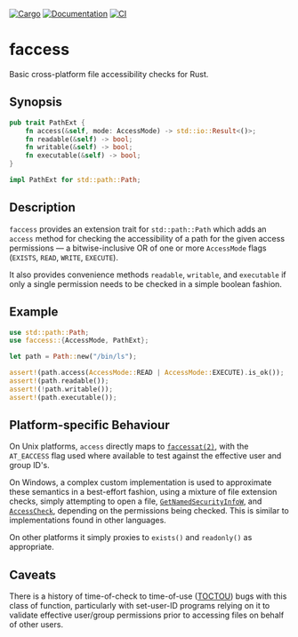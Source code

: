 [![Cargo](https://img.shields.io/crates/v/faccess.svg)][crate]
[![Documentation](https://docs.rs/faccess/badge.svg)][docs]
[![CI](https://github.com/Freaky/faccess/workflows/build/badge.svg)][ci]

# faccess

Basic cross-platform file accessibility checks for Rust.

## Synopsis

```rust
pub trait PathExt {
    fn access(&self, mode: AccessMode) -> std::io::Result<()>;
    fn readable(&self) -> bool;
    fn writable(&self) -> bool;
    fn executable(&self) -> bool;
}

impl PathExt for std::path::Path;
```

## Description

`faccess` provides an extension trait for `std::path::Path` which adds an
`access` method for checking the accessibility of a path for the given access
permissions — a bitwise-inclusive OR of one or more `AccessMode` flags
(`EXISTS`, `READ`, `WRITE`, `EXECUTE`).

It also provides convenience methods `readable`, `writable`, and `executable`
if only a single permission needs to be checked in a simple boolean fashion.

## Example

```rust
use std::path::Path;
use faccess::{AccessMode, PathExt};

let path = Path::new("/bin/ls");

assert!(path.access(AccessMode::READ | AccessMode::EXECUTE).is_ok());
assert!(path.readable());
assert!(!path.writable());
assert!(path.executable());
```

## Platform-specific Behaviour

On Unix platforms, `access` directly maps to [`faccessat(2)`], with the
`AT_EACCESS` flag used where available to test against the effective user and
group ID's.

On Windows, a complex custom implementation is used to approximate these
semantics in a best-effort fashion, using a mixture of file extension checks,
simply attempting to open a file, [`GetNamedSecurityInfoW`], and [`AccessCheck`],
depending on the permissions being checked.  This is similar to implementations
found in other languages.

On other platforms it simply proxies to `exists()` and `readonly()` as appropriate.

## Caveats

There is a history of time-of-check to time-of-use ([TOCTOU]) bugs with this
class of function, particularly with set-user-ID programs relying on it to
validate effective user/group permissions prior to accessing files on behalf
of other users.

[`faccessat(2)`]: https://pubs.opengroup.org/onlinepubs/9699919799/functions/access.html
[`GetNamedSecurityInfoW`]: https://docs.microsoft.com/en-us/windows/win32/api/aclapi/nf-aclapi-getnamedsecurityinfow
[`AccessCheck`]: https://docs.microsoft.com/en-us/windows/win32/api/securitybaseapi/nf-securitybaseapi-accesscheck
[TOCTOU]: https://en.wikipedia.org/wiki/Time-of-check_to_time-of-use
[crate]: https://crates.io/crates/faccess
[docs]: https://docs.rs/faccess
[ci]: https://github.com/Freaky/faccess/actions?query=workflow%3Abuild
